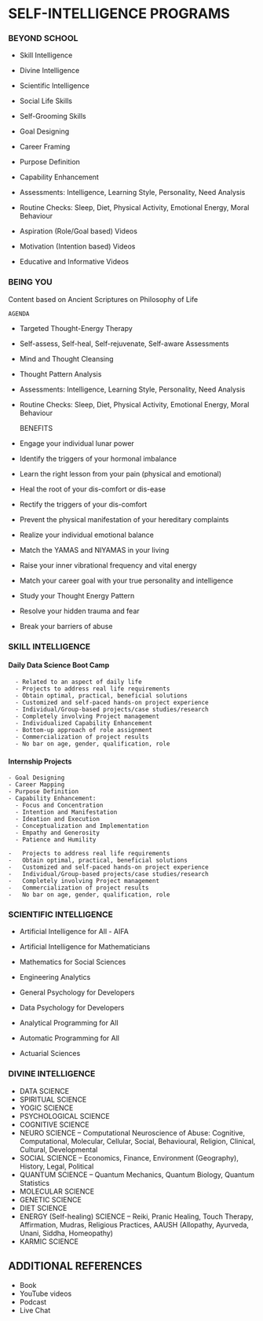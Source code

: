 # SELF-INTELLIGENCE PROGRAMS


### BEYOND SCHOOL

  -   Skill Intelligence

  -   Divine Intelligence

  -   Scientific Intelligence


  -   Social Life Skills

  -   Self-Grooming Skills


  -   Goal Designing

  -   Career Framing

  -   Purpose Definition

  -   Capability Enhancement


  -   Assessments:
           Intelligence, Learning Style, Personality, Need Analysis

  -   Routine Checks:
           Sleep, Diet, Physical Activity, Emotional Energy, Moral Behaviour
           

  -   Aspiration (Role/Goal based) Videos

  -   Motivation (Intention based) Videos

  -   Educative and Informative Videos

### BEING YOU

  Content based on Ancient Scriptures on Philosophy of Life

    AGENDA
    
  - Targeted Thought-Energy Therapy

  - Self-assess, Self-heal, Self-rejuvenate, Self-aware Assessments

  - Mind and Thought Cleansing
  
  - Thought Pattern Analysis

  - Assessments: 
      Intelligence, Learning Style, Personality, Need Analysis

  - Routine Checks: 
      Sleep, Diet, Physical Activity, Emotional Energy, Moral Behaviour

  
    BENEFITS

-   Engage your individual lunar power
-   Identify the triggers of your hormonal imbalance
-   Learn the right lesson from your pain (physical and emotional)
-   Heal the root of your dis-comfort or dis-ease
-   Rectify the triggers of your dis-comfort
-   Prevent the physical manifestation of your hereditary complaints
-   Realize your individual emotional balance
-   Match the YAMAS and NIYAMAS in your living
-   Raise your inner vibrational frequency and vital energy
-   Match your career goal with your true personality and intelligence
-   Study your Thought Energy Pattern
-   Resolve your hidden trauma and fear
-   Break your barriers of abuse

### SKILL INTELLIGENCE

#### Daily Data Science Boot Camp

      - Related to an aspect of daily life
      - Projects to address real life requirements
      - Obtain optimal, practical, beneficial solutions
      - Customized and self-paced hands-on project experience
      - Individual/Group-based projects/case studies/research
      - Completely involving Project management  
      - Individualized Capability Enhancement
      - Bottom-up approach of role assignment
      - Commercialization of project results
      - No bar on age, gender, qualification, role 

#### Internship Projects

    - Goal Designing
    - Career Mapping
    - Purpose Definition
    - Capability Enhancement:
      - Focus and Concentration
      - Intention and Manifestation
      - Ideation and Execution
      - Conceptualization and Implementation
      - Empathy and Generosity
      - Patience and Humility 

    -   Projects to address real life requirements
    -   Obtain optimal, practical, beneficial solutions
    -   Customized and self-paced hands-on project experience
    -   Individual/Group-based projects/case studies/research
    -   Completely involving Project management  
    -   Commercialization of project results
    -   No bar on age, gender, qualification, role 

### SCIENTIFIC INTELLIGENCE

   - Artificial Intelligence for All - AIFA

   - Artificial Intelligence for Mathematicians

   - Mathematics for Social Sciences

   - Engineering Analytics

   - General Psychology for Developers

   - Data Psychology for Developers

   - Analytical Programming for All

   - Automatic Programming for All

   - Actuarial Sciences

### DIVINE INTELLIGENCE

 - DATA SCIENCE 
 - SPIRITUAL SCIENCE 
 - YOGIC SCIENCE
 - PSYCHOLOGICAL SCIENCE 
 - COGNITIVE SCIENCE 
 - NEURO SCIENCE – Computational Neuroscience of Abuse: Cognitive, Computational, Molecular, Cellular, Social, Behavioural, Religion, Clinical, Cultural, Developmental
 - SOCIAL SCIENCE – Economics, Finance, Environment (Geography), History, Legal, Political 
 - QUANTUM SCIENCE – Quantum Mechanics, Quantum Biology, Quantum Statistics 
 - MOLECULAR SCIENCE 
 - GENETIC SCIENCE 
 - DIET SCIENCE 
 - ENERGY (Self-healing) SCIENCE – Reiki, Pranic Healing, Touch Therapy, Affirmation, Mudras, Religious Practices, AAUSH (Allopathy, Ayurveda, Unani, Siddha, Homeopathy)
 - KARMIC SCIENCE 

## ADDITIONAL REFERENCES
-   Book
-   YouTube videos
-   Podcast
-   Live Chat
